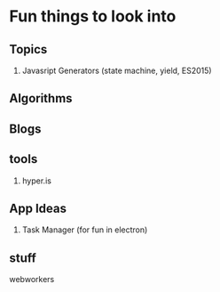 # Fun things to look into #

## Topics ##
1. Javasript Generators (state machine, yield, ES2015)

## Algorithms ##

## Blogs ##

## tools ##
1. hyper.is

## App Ideas ##
1. Task Manager (for fun in electron)

## stuff ##
webworkers